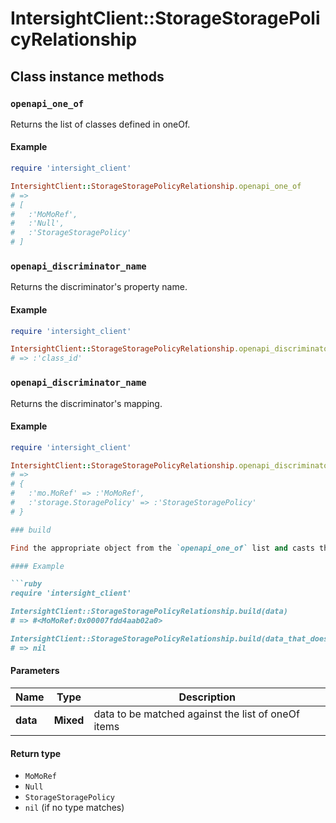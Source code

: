 # IntersightClient::StorageStoragePolicyRelationship

## Class instance methods

### `openapi_one_of`

Returns the list of classes defined in oneOf.

#### Example

```ruby
require 'intersight_client'

IntersightClient::StorageStoragePolicyRelationship.openapi_one_of
# =>
# [
#   :'MoMoRef',
#   :'Null',
#   :'StorageStoragePolicy'
# ]
```

### `openapi_discriminator_name`

Returns the discriminator's property name.

#### Example

```ruby
require 'intersight_client'

IntersightClient::StorageStoragePolicyRelationship.openapi_discriminator_name
# => :'class_id'
```

### `openapi_discriminator_name`

Returns the discriminator's mapping.

#### Example

```ruby
require 'intersight_client'

IntersightClient::StorageStoragePolicyRelationship.openapi_discriminator_mapping
# =>
# {
#   :'mo.MoRef' => :'MoMoRef',
#   :'storage.StoragePolicy' => :'StorageStoragePolicy'
# }

### build

Find the appropriate object from the `openapi_one_of` list and casts the data into it.

#### Example

```ruby
require 'intersight_client'

IntersightClient::StorageStoragePolicyRelationship.build(data)
# => #<MoMoRef:0x00007fdd4aab02a0>

IntersightClient::StorageStoragePolicyRelationship.build(data_that_doesnt_match)
# => nil
```

#### Parameters

| Name | Type | Description |
| ---- | ---- | ----------- |
| **data** | **Mixed** | data to be matched against the list of oneOf items |

#### Return type

- `MoMoRef`
- `Null`
- `StorageStoragePolicy`
- `nil` (if no type matches)

